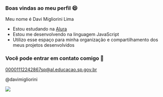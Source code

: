 ### Boas vindas ao meu perfil 😄
Meu nome é Davi Migliorini Lima

- Estou estudando na [Alura](https://www.alura.com.br)
- Estou me desenvolvendo na linguagem JavaScript
- Utilizo esse espaço para minha organização e compartilhamento dos meus projetos desenvolvidos

### Você pode entrar em contato comigo 📨
00001112242867sp@al.educacao.sp.gov.br

@davimigliorini

![](https://media1.tenor.com/m/VmxCjy966YwAAAAd/the-wok-the-rock.gif)

